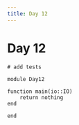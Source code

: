 ```yaml
---
title: Day 12
---
```


# Day 12

``` {.julia file=test/Day12Spec.jl}
# add tests
```

``` {.julia file=src/Day12.jl}
module Day12

function main(io::IO)
    return nothing
end

end
```
